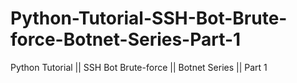 # Python-Tutorial-SSH-Bot-Brute-force-Botnet-Series-Part-1
Python Tutorial || SSH Bot Brute-force || Botnet Series || Part 1
